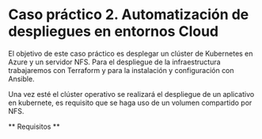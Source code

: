 # Caso práctico 2. Automatización de despliegues en entornos Cloud

El objetivo de este caso práctico es desplegar un clúster de Kubernetes en Azure y un servidor NFS. 
Para el despliegue de la infraestructura trabajaremos con Terraform y para la instalación y configuración con Ansible.

Una vez esté el clúster operativo se realizará el despliegue de un aplicativo en kubernete, es requisito que se haga uso de un volumen compartido por NFS.

** Requisitos **

